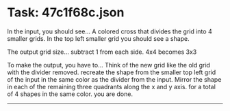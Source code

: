 # Task: 47c1f68c.json

In the input, you should see... A colored cross that divides the grid into 4 smaller grids. In the top left smaller grid you should see a shape.

The output grid size... subtract 1 from each side. 4x4 becomes 3x3

To make the output, you have to... Think of the new grid like the old grid with the divider removed. recreate the shape from the smaller top left grid of the input in the same color as the divider from the input. Mirror the shape in each of the remaining three quadrants along the x and y axis. for a total of 4 shapes in the same color. you are done.

---

